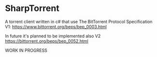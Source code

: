 # SharpTorrent
A torrent client written in c# that use The BitTorrent Protocol Specification V1: 
https://www.bittorrent.org/beps/bep_0003.html

In future it's planned to be implemented also V2
https://bittorrent.org/beps/bep_0052.html 

WORK IN PROGRESS
